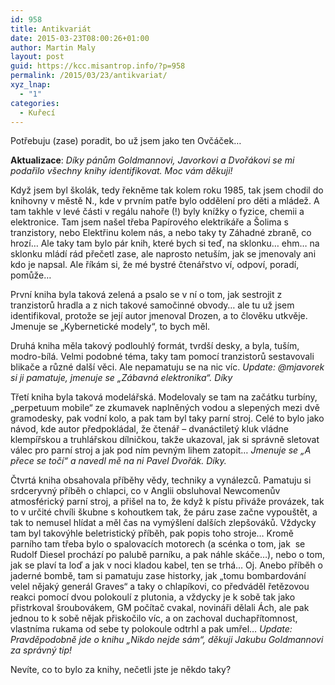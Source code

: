 ```yaml
---
id: 958
title: Antikvariát
date: 2015-03-23T08:00:26+01:00
author: Martin Maly
layout: post
guid: https://kcc.misantrop.info/?p=958
permalink: /2015/03/23/antikvariat/
xyz_lnap:
  - "1"
categories:
  - Kuřecí
---
```

Potřebuju (zase) poradit, bo už jsem jako ten Ovčáček&#8230;

**Aktualizace**: _Díky pánům Goldmannovi, Javorkovi a Dvořákovi se mi podařilo všechny knihy identifikovat. Moc vám děkuji!_

Když jsem byl školák, tedy řekněme tak kolem roku 1985, tak jsem chodil do knihovny v městě N., kde v prvním patře bylo oddělení pro děti a mládež. A tam takhle v levé části v regálu nahoře (!) byly knížky o fyzice, chemii a elektronice. Tam jsem našel třeba Papírového elektrikáře a Šolima s tranzistory, nebo Elektřinu kolem nás, a nebo taky ty Záhadné zbraně, co hrozí&#8230; Ale taky tam bylo pár knih, které bych si teď, na sklonku&#8230; ehm&#8230; na sklonku mládí rád přečetl zase, ale naprosto netuším, jak se jmenovaly ani kdo je napsal. Ale říkám si, že mé bystré čtenářstvo ví, odpoví, poradí, pomůže&#8230;

První kniha byla taková zelená a psalo se v ní o tom, jak sestrojit z tranzistorů hradla a z nich takové samočinné obvody&#8230; ale tu už jsem identifikoval, protože se její autor jmenoval Drozen, a to člověku utkvěje. Jmenuje se &#8222;Kybernetické modely&#8220;, to bych měl.

Druhá kniha měla takový podlouhlý formát, tvrdší desky, a byla, tuším, modro-bílá. Velmi podobné téma, taky tam pomocí tranzistorů sestavovali blikače a různé další věci. Ale nepamatuju se na nic víc. _Update: @mjavorek si ji pamatuje, jmenuje se &#8222;Zábavná elektronika&#8220;. Díky_

Třetí kniha byla taková modelářská. Modelovaly se tam na začátku turbíny, &#8222;perpetuum mobile&#8220; ze zkumavek naplněných vodou a slepených mezi dvě gramodesky, pak vodní kolo, a pak tam byl taky parní stroj. Celé to bylo jako návod, kde autor předpokládal, že čtenář &#8211; dvanáctiletý kluk vládne klempířskou a truhlářskou dílničkou, takže ukazoval, jak si správně sletovat válec pro parní stroj a jak pod ním pevným lihem zatopit&#8230; _Jmenuje se &#8222;A přece se točí&#8220; a navedl mě na ni Pavel Dvořák. Díky._

Čtvrtá kniha obsahovala příběhy vědy, techniky a vynálezců. Pamatuju si srdceryvný příběh o chlapci, co v Anglii obsluhoval Newcomenův atmosférický parní stroj, a přišel na to, že když k pístu přiváže provázek, tak to v určité chvíli škubne s kohoutkem tak, že páru zase začne vypouštět, a tak to nemusel hlídat a měl čas na vymýšlení dalších zlepšováků. Vždycky tam byl takovýhle beletristický příběh, pak popis toho stroje&#8230; Kromě parního tam třeba bylo o spalovacích motorech (a scénka o tom, jak  se Rudolf Diesel prochází po palubě parníku, a pak náhle skáče&#8230;), nebo o tom, jak se plaví ta loď a jak v noci kladou kabel, ten se trhá&#8230; Oj. Anebo příběh o jaderné bombě, tam si pamatuju zase historky, jak &#8222;tomu bombardování velel nějaký generál Graves&#8220; a taky o chlapíkovi, co předváděl řetězovou reakci pomocí dvou polokoulí z plutonia, a vždycky je k sobě tak jako přistrkoval šroubovákem, GM počítač cvakal, novináři dělali Ách, ale pak jednou to k sobě nějak přiskočilo víc, a on zachoval duchapřítomnost, vlastníma rukama od sebe ty polokoule odtrhl a pak umřel&#8230; _Update: Pravděpodobně jde o knihu &#8222;Nikdo nejde sám&#8220;, děkuji Jakubu Goldmannovi za správný tip!_

Nevíte, co to bylo za knihy, nečetli jste je někdo taky?